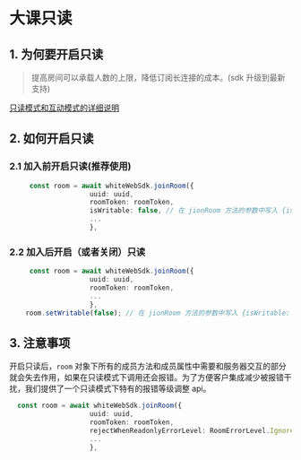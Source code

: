 # 大课只读

## 1. 为何要开启只读

> 提高房间可以承载人数的上限，降低订阅长连接的成本。(sdk 升级到最新支持)

[只读模式和互动模式的详细说明](/docs/blog/large-class/)

## 2. 如何开启只读

### 2.1 加入前开启只读(推荐使用)

``` typescript
     const room = await whiteWebSdk.joinRoom({
                    uuid: uuid,
                    roomToken: roomToken,
                    isWritable: false, // 在 jionRoom 方法的参数中写入 {isWritable: false}，性能好
                    ...
                    },
```

### 2.2 加入后开启（或者关闭）只读

``` typescript
     const room = await whiteWebSdk.joinRoom({
                    uuid: uuid,
                    roomToken: roomToken,
                    ...
                    },
    room.setWritable(false); // 在 jionRoom 方法的参数中写入 {isWritable: false}，灵活
```

## 3. 注意事项

开启只读后，`room` 对象下所有的成员方法和成员属性中需要和服务器交互的部分就会失去作用，如果在只读模式下调用还会报错。为了方便客户集成减少被报错干扰，我们提供了一个只读模式下特有的报错等级调整 api。

``` typescript
  const room = await whiteWebSdk.joinRoom({
                    uuid: uuid,
                    roomToken: roomToken,
                    rejectWhenReadonlyErrorLevel: RoomErrorLevel.Ignore, // js 就用字符串 "ignore"
                    ...
                    },
```